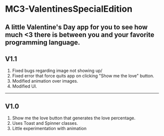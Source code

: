 # MC3-ValentinesSpecialEdition
A little Valentine's Day app for you to see how much &lt;3 there is between you and your favorite programming language.
---
## V1.1
1. Fixed bugs regarding image not showing up/
2. Fixed error that force quits app on clicking "Show me the love" button.
3. Modified animation over images.
4. Modified UI.
---
## V1.0
1. Show me the love button that generates the love percentage.
2. Uses Toast and Spinner classes.
3. Little experimentation with animation

